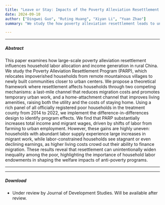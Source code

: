```yaml
---
title: "Leave or Stay: Impacts of the Poverty Alleviation Resettlement Program." 
date: 2024-09-10
author: ["Dingwei Guo", "Ruting Huang", "Xiyan Li", "Yuan Zhao"]
summary: "We study the how poverty alleviation resettlement leads to unintended consequences." 

---
```


---

##### Abstract

This paper examines how large-scale poverty alleviation resettlement influences household labor allocation and income generation in rural China. We study the Poverty Alleviation Resettlement Program (PARP), which relocates impoverished households from remote mountainous villages to newly built communities closer to urban centers. We propose a theoretical framework where resettlement affects households through two competing mechanisms: a last-mile channel that reduces migration costs and promotes temporary urban work, and a home-attachment channel that improves living amenities, raising both the utility and the costs of staying home. Using a rich panel of all officially registered poor households in the treatment county from 2014 to 2022, we implement the difference-in-differences design to identify program effects. We find that PARP substantially increases total income and migrant wages, driven by shifts of labor from farming to urban employment. However, these gains are highly uneven: households with abundant labor supply experience large increases in migrant work, while labor-constrained households see stagnant or even declining earnings, as higher living costs crowd out their ability to finance migration. These results reveal that resettlement can unintentionally widen inequality among the poor, highlighting the importance of household labor endowments in shaping the welfare impacts of anti-poverty programs.

---

---

##### Download

+ Under review by Journal of Development Studies. Will be available after review.
